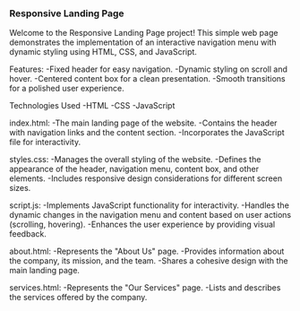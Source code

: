 ### Responsive Landing Page
Welcome to the Responsive Landing Page project! This simple web page demonstrates the implementation of an interactive navigation menu with dynamic styling using HTML, CSS, and JavaScript.

Features:
-Fixed header for easy navigation.
-Dynamic styling on scroll and hover.
-Centered content box for a clean presentation.
-Smooth transitions for a polished user experience.

Technologies Used
-HTML
-CSS
-JavaScript

index.html:
-The main landing page of the website.
-Contains the header with navigation links and the content section.
-Incorporates the JavaScript file for interactivity.

styles.css:
-Manages the overall styling of the website.
-Defines the appearance of the header, navigation menu, content box, and other elements.
-Includes responsive design considerations for different screen sizes.

script.js:
-Implements JavaScript functionality for interactivity.
-Handles the dynamic changes in the navigation menu and content based on user actions (scrolling, hovering).
-Enhances the user experience by providing visual feedback.

about.html:
-Represents the "About Us" page.
-Provides information about the company, its mission, and the team.
-Shares a cohesive design with the main landing page.

services.html:
-Represents the "Our Services" page.
-Lists and describes the services offered by the company.
